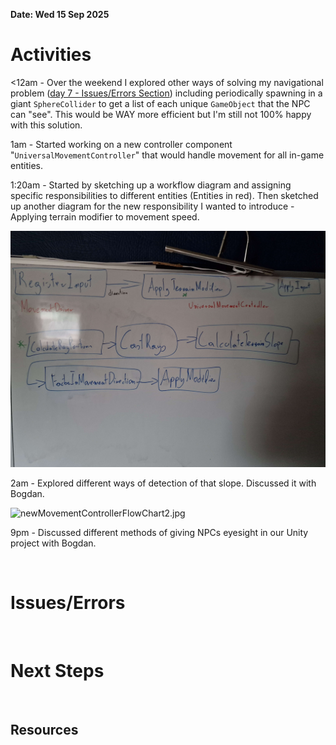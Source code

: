 **Date: Wed 15 Sep 2025**<br>

# Activities

<12am - Over the weekend I explored other ways of solving my navigational problem ([day 7 - Issues/Errors Section](day7_Fri12Sep2025.md)) including  periodically spawning in a giant `SphereCollider` to get a list of each unique `GameObject` that the NPC can "see". This would be WAY more efficient but I'm still not 100% happy with this solution.

1am - Started working on a new controller component "`UniversalMovementController`" that would handle movement for all in-game entities.

1:20am - Started by sketching up a workflow diagram and assigning specific responsibilities to different entities (Entities in red). Then sketched up another diagram for the new responsibility I wanted to introduce - Applying terrain modifier to movement speed. 

![newMovementControllerFlowChart1.jpg](../assets/newMovementControllerFlowChart1.jpg)

2am - Explored different ways of detection of that slope. Discussed it with Bogdan. 

![newMovementControllerFlowChart2.jpg](/home/snek/Desktop/portfolio/Uni-year2/assets/newMovementControllerFlowChart2.jpg)





9pm - Discussed different methods of giving NPCs eyesight in our Unity project with Bogdan.

<br>

# Issues/Errors

<br>

# Next Steps

<br>

## Resources
